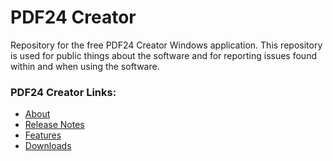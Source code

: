 # PDF24 Creator
Repository for the free PDF24 Creator Windows application. This repository is used for public things about the software and for reporting issues found within and when using the software.

### PDF24 Creator Links:

- [About](https://en.pdf24.org/creator.html)
- [Release Notes](https://en.pdf24.org/pdf-creator-changelog.html)
- [Features](https://en.pdf24.org/pdf-creator-features.html)
- [Downloads](https://en.pdf24.org/pdf-creator-download.html)


